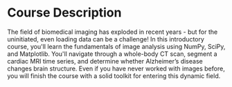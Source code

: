 # Course Description
The field of biomedical imaging has exploded in recent years - but for the uninitiated, even loading data can be a challenge! In this introductory course, you'll learn the fundamentals of image analysis using NumPy, SciPy, and Matplotlib. You'll navigate through a whole-body CT scan, segment a cardiac MRI time series, and determine whether Alzheimer’s disease changes brain structure. Even if you have never worked with images before, you will finish the course with a solid toolkit for entering this dynamic field.